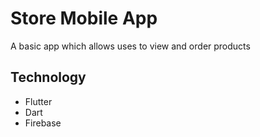 # Store Mobile App

A basic app which allows uses to view and order products

## Technology

 - Flutter
 - Dart
 - Firebase
